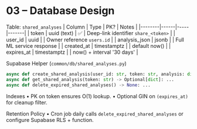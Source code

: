 # 03 – Database Design

Table: `shared_analyses`
| Column | Type | PK? | Notes |
|--------|------|-----|-------|
| token | uuid (text) | ✅ | Deep-link identifier `share_<token>` |
| user_id | uuid |  | Owner reference `users.id` |
| analysis_json | jsonb |  | Full ML service response |
| created_at | timestamptz |  | default now() |
| expires_at | timestamptz |  | now() + interval '30 days' |

Supabase Helper (`common/db/shared_analyses.py`)
```python
async def create_shared_analysis(user_id: str, token: str, analysis: dict) -> None: ...
async def get_shared_analysis(token: str) -> Optional[dict]: ...
async def delete_expired_shared_analyses() -> None: ...
```

Indexes
• PK on token ensures O(1) lookup.
• Optional GIN on `(expires_at)` for cleanup filter.

Retention Policy
• Cron job daily calls `delete_expired_shared_analyses` or configure Supabase RLS + function. 